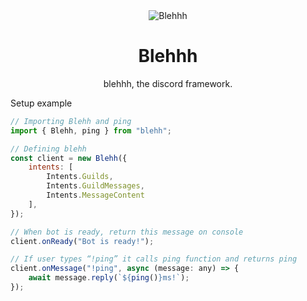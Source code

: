 <div align="center">
    <img src="https://media.discordapp.net/attachments/1042307139424751687/1072842820345413763/cover3.png?width=1024&height=480" alt="Blehhh">
    <h1 style="text-decoration: none;">Blehhh</h1>
    <p>blehhh, the discord framework.</p>
</div>

Setup example
```js
// Importing Blehh and ping 
import { Blehh, ping } from "blehh";

// Defining blehh
const client = new Blehh({
    intents: [
        Intents.Guilds,
        Intents.GuildMessages,
        Intents.MessageContent
    ],
});

// When bot is ready, return this message on console
client.onReady("Bot is ready!");

// If user types “!ping” it calls ping function and returns ping
client.onMessage("!ping", async (message: any) => {
    await message.reply(`${ping()}ms!`);
});
```

